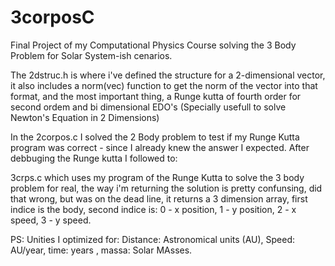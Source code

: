 # 3corposC

Final Project of my Computational Physics Course solving the 3 Body Problem for Solar System-ish cenarios.

The 2dstruc.h is where i've defined the structure for a 2-dimensional vector, it also includes a norm(vec) function to
get the norm of the vector into that format, and the most important thing, a Runge kutta of fourth order for second ordem and bi dimensional EDO's (Specially usefull to solve Newton's Equation in 2 Dimensions)

In the 2corpos.c I solved the 2 Body problem to test if my Runge Kutta program was correct - since I already knew the answer
I expected. After debbuging the Runge kutta I followed to:

3crps.c which uses my program of the Runge Kutta to solve the 3 body problem for real, the way i'm returning the solution is pretty confunsing, did that wrong, but was on the dead line, it returns a 3 dimension array, first indice is the body, second indice is: 0 - x position, 1 - y position, 2 - x speed, 3 - y speed.

PS: Unities I optimized for: Distance: Astronomical units (AU), Speed: AU/year, time: years , massa: Solar MAsses.
